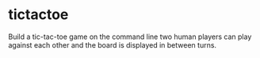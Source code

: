 # tictactoe
Build a tic-tac-toe game on the command line two human players can play against each other and the board is displayed in between turns.
